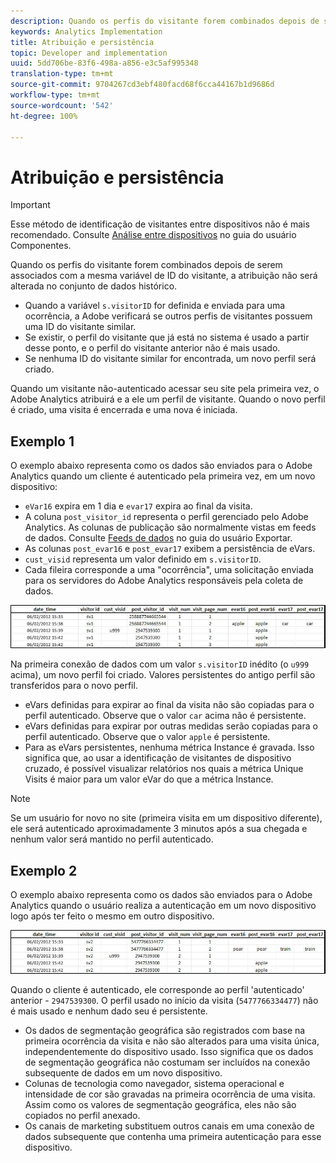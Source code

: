 ```yaml
---
description: Quando os perfis do visitante forem combinados depois de serem associados com a mesma variável de ID do visitante, a atribuição não será alterada no conjunto de dados histórico.
keywords: Analytics Implementation
title: Atribuição e persistência
topic: Developer and implementation
uuid: 5dd706be-83f6-498a-a856-e3c5af995348
translation-type: tm+mt
source-git-commit: 9704267cd3ebf480facd68f6cca44167b1d9686d
workflow-type: tm+mt
source-wordcount: '542'
ht-degree: 100%

---
```



# Atribuição e persistência

>[!IMPORTANT]
>
>Esse método de identificação de visitantes entre dispositivos não é mais recomendado. Consulte [Análise entre dispositivos](/help/components/cda/overview.md) no guia do usuário Componentes.

Quando os perfis do visitante forem combinados depois de serem associados com a mesma variável de ID do visitante, a atribuição não será alterada no conjunto de dados histórico.

* Quando a variável `s.visitorID` for definida e enviada para uma ocorrência, a Adobe verificará se outros perfis de visitantes possuem uma ID do visitante similar.
* Se existir, o perfil do visitante que já está no sistema é usado a partir desse ponto, e o perfil do visitante anterior não é mais usado.
* Se nenhuma ID do visitante similar for encontrada, um novo perfil será criado.

Quando um visitante não-autenticado acessar seu site pela primeira vez, o Adobe Analytics atribuirá e a ele um perfil de visitante. Quando o novo perfil é criado, uma visita é encerrada e uma nova é iniciada.

## Exemplo 1

O exemplo abaixo representa como os dados são enviados para o Adobe Analytics quando um cliente é autenticado pela primeira vez, em um novo dispositivo:

* `eVar16` expira em 1 dia e `evar17` expira ao final da visita.
* A coluna `post_visitor_id` representa o perfil gerenciado pelo Adobe Analytics. As colunas de publicação são normalmente vistas em feeds de dados. Consulte [Feeds de dados](/help/export/analytics-data-feed/data-feed-overview.md) no guia do usuário Exportar.
* As colunas `post_evar16` e `post_evar17` exibem a persistência de eVars.
* `cust_visid` representa um valor definido em `s.visitorID`.
* Cada fileira corresponde a uma &quot;ocorrência&quot;, uma solicitação enviada para os servidores do Adobe Analytics responsáveis pela coleta de dados.

![Exemplo 1 entre dispositivos](assets/xdevice_first.jpg)

Na primeira conexão de dados com um valor `s.visitorID` inédito (o `u999` acima), um novo perfil foi criado. Valores persistentes do antigo perfil são transferidos para o novo perfil.

* eVars definidas para expirar ao final da visita não são copiadas para o perfil autenticado. Observe que o valor `car` acima não é persistente.
* eVars definidas para expirar por outras medidas serão copiadas para o perfil autenticado. Observe que o valor `apple` é persistente.
* Para as eVars persistentes, nenhuma métrica Instance é gravada. Isso significa que, ao usar a identificação de visitantes de dispositivo cruzado, é possível visualizar relatórios nos quais a métrica Unique Visits é maior para um valor eVar do que a métrica Instance.

>[!NOTE]
>
>Se um usuário for novo no site (primeira visita em um dispositivo diferente), ele será autenticado aproximadamente 3 minutos após a sua chegada e nenhum valor será mantido no perfil autenticado.

## Exemplo 2

O exemplo abaixo representa como os dados são enviados para o Adobe Analytics quando o usuário realiza a autenticação em um novo dispositivo logo após ter feito o mesmo em outro dispositivo.

![Exemplo 2 entre dispositivos](assets/xdevice-subsequent.jpg)

Quando o cliente é autenticado, ele corresponde ao perfil &#39;autenticado&#39; anterior - `2947539300`. O perfil usado no início da visita (`5477766334477`) não é mais usado e nenhum dado seu é persistente.

* Os dados de segmentação geográfica são registrados com base na primeira ocorrência da visita e não são alterados para uma visita única, independentemente do dispositivo usado. Isso significa que os dados de segmentação geográfica não costumam ser incluídos na conexão subsequente de dados em um novo dispositivo.
* Colunas de tecnologia como navegador, sistema operacional e intensidade de cor são gravadas na primeira ocorrência de uma visita. Assim como os valores de segmentação geográfica, eles não são copiados no perfil anexado.
* Os canais de marketing substituem outros canais em uma conexão de dados subsequente que contenha uma primeira autenticação para esse dispositivo.
